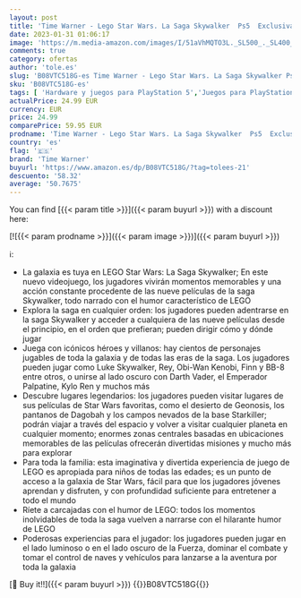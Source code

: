 ```yaml
---
layout: post
title: 'Time Warner - Lego Star Wars. La Saga Skywalker  Ps5  Exclusiva Amazon'
date: 2023-01-31 01:06:17
image: 'https://m.media-amazon.com/images/I/51aVhMQTO3L._SL500_._SL400_.jpg'
comments: true
category: ofertas
author: 'tole.es'
slug: 'B08VTC518G-es Time Warner - Lego Star Wars. La Saga Skywalker Ps5...'
sku: 'B08VTC518G-es'
tags: [ 'Hardware y juegos para PlayStation 5','Juegos para PlayStation 5','Videojuegos','lego','time warner','🇪🇸', ]
actualPrice: 24.99 EUR
currency: EUR
price: 24.99
comparePrice: 59.95 EUR
prodname: 'Time Warner - Lego Star Wars. La Saga Skywalker  Ps5  Exclusiva Amazon'
country: 'es'
flag: '🇪🇸'
brand: 'Time Warner'
buyurl: 'https://www.amazon.es/dp/B08VTC518G/?tag=tolees-21'
descuento: '58.32'
average: '50.7675'
---
```


You can find [{{< param title >}}]({{< param buyurl >}}) with a discount here:

[![{{< param prodname >}}]({{< param image >}})]({{< param buyurl >}})

ℹ️:

- La galaxia es tuya en LEGO Star Wars: La Saga Skywalker; En este nuevo videojuego, los jugadores vivirán momentos memorables y una acción constante procedente de las nueve películas de la saga Skywalker, todo narrado con el humor característico de LEGO
- Explora la saga en cualquier orden: los jugadores pueden adentrarse en la saga Skywalker y acceder a cualquiera de las nueve películas desde el principio, en el orden que prefieran; pueden dirigir cómo y dónde jugar
- Juega con icónicos héroes y villanos: hay cientos de personajes jugables de toda la galaxia y de todas las eras de la saga. Los jugadores pueden jugar como Luke Skywalker, Rey, Obi-Wan Kenobi, Finn y BB-8 entre otros, o unirse al lado oscuro con Darth Vader, el Emperador Palpatine, Kylo Ren y muchos más
- Descubre lugares legendarios: los jugadores pueden visitar lugares de sus películas de Star Wars favoritas, como el desierto de Geonosis, los pantanos de Dagobah y los campos nevados de la base Starkiller; podrán viajar a través del espacio y volver a visitar cualquier planeta en cualquier momento; enormes zonas centrales basadas en ubicaciones memorables de las películas ofrecerán divertidas misiones y mucho más para explorar
- Para toda la familia: esta imaginativa y divertida experiencia de juego de LEGO es apropiada para niños de todas las edades; es un punto de acceso a la galaxia de Star Wars, fácil para que los jugadores jóvenes aprendan y disfruten, y con profundidad suficiente para entretener a todo el mundo
- Ríete a carcajadas con el humor de LEGO: todos los momentos inolvidables de toda la saga vuelven a narrarse con el hilarante humor de LEGO
- Poderosas experiencias para el jugador: los jugadores pueden jugar en el lado luminoso o en el lado oscuro de la Fuerza, dominar el combate y tomar el control de naves y vehículos para lanzarse a la aventura por toda la galaxia

[🛒 Buy it!!]({{< param buyurl >}})
{{<world>}}B08VTC518G{{</world>}}
